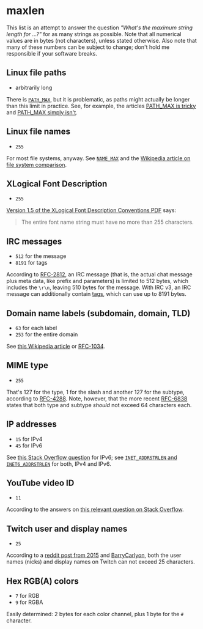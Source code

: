 # maxlen

This list is an attempt to answer the question _"What's the maximum string length for ...?"_ for as many strings as possible. Note that all numerical values are in bytes (not characters), unless stated otherwise. Also note that many of these numbers can be subject to change; don't hold me responsible if your software breaks. 

## Linux file paths

- arbitrarily long

There is [`PATH_MAX`](https://www.gnu.org/software/libc/manual/html_node/Limits-for-Files.html), but it is problematic, as paths might actually be longer than this limit in practice. See, for example, the articles [PATH_MAX is tricky](https://eklitzke.org/path-max-is-tricky) and [PATH_MAX simply isn't](http://insanecoding.blogspot.com/2007/11/pathmax-simply-isnt.html).

## Linux file names

- `255`

For most file systems, anyway. See [`NAME_MAX`](https://www.gnu.org/software/libc/manual/html_node/Limits-for-Files.html) and the [Wikipedia article on file system comparison](https://en.wikipedia.org/wiki/Comparison_of_file_systems#Limits).

## XLogical Font Description

- `255`

[Version 1.5 of the XLogical Font Description Conventions PDF](https://www.x.org/docs/XLFD/xlfd.pdf) says:

> The entire font name string must have no more than 255 characters.

## IRC messages

- `512` for the message
- `8191` for tags

According to [RFC-2812](https://tools.ietf.org/html/rfc2812#section-2.3), an IRC message (that is, the actual chat message plus meta data, like prefix and parameters) is limited to 512 bytes, which includes the `\r\n`, leaving 510 bytes for the message. With IRC v3, an IRC message can additionally contain [tags](https://ircv3.net/specs/extensions/message-tags.html#size-limit), which can use up to 8191 bytes.

## Domain name labels (subdomain, domain, TLD)

- `63` for each label
- `253` for the entire domain

See [this Wikipedia article](https://en.wikipedia.org/wiki/Domain_Name_System#cite_ref-rfc1034_1-2) or [RFC-1034](https://tools.ietf.org/html/rfc1034).

## MIME type

- `255`

That's 127 for the type, 1 for the slash and another 127 for the subtype, according to [RFC-4288](http://tools.ietf.org/html/rfc4288#section-4.2). Note, however, that the more recent [RFC-6838](http://tools.ietf.org/html/rfc6838#section-4.2) states that both type and subtype _should_ not exceed 64 characters each.

## IP addresses

- `15` for IPv4
- `45` for IPv6

See [this Stack Overflow question](https://stackoverflow.com/questions/166132/maximum-length-of-the-textual-representation-of-an-ipv6-address) for IPv6; see [`INET_ADDRSTRLEN` and `INET6_ADDRSTRLEN`](https://pubs.opengroup.org/onlinepubs/9699919799/basedefs/netinet_in.h.html) for both, IPv4 and IPv6.

## YouTube video ID

- `11`

According to the answers on [this relevant question on Stack Overflow](https://stackoverflow.com/questions/6180138/whats-the-maximum-length-of-a-youtube-video-id).

## Twitch user and display names

- `25`

According to a [reddit post from 2015](https://www.reddit.com/r/Twitch/comments/32w5b2/username_requirements/) and [BarryCarlyon](https://discuss.dev.twitch.tv/t/max-length-for-user-names-and-display-names/21315), both the user names (nicks) and display names on Twitch can not exceed 25 characters.

## Hex RGB(A) colors

- `7` for RGB
- `9` for RGBA

Easily determined: 2 bytes for each color channel, plus 1 byte for the `#` character.

